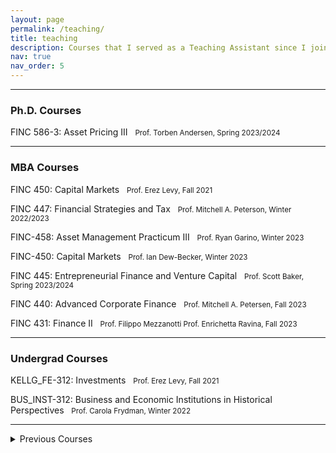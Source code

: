 ```yaml
---
layout: page
permalink: /teaching/
title: teaching
description: Courses that I served as a Teaching Assistant since I joined Kellogg:.
nav: true
nav_order: 5
---
```


---

<h3>Ph.D. Courses</h3>

<a href="https://www6.kellogg.northwestern.edu/CourseCatalog/coursecatalog/coursedetail?coursecatalogid=206653"><i class="fa-solid fa-link fa-xs"></i></a>
FINC 586-3: Asset Pricing III &nbsp;
<small>
Prof. Torben Andersen, Spring 2023/2024
</small>

---

<h3>MBA Courses</h3>

<a href="https://www6.kellogg.northwestern.edu/CourseCatalog/coursecatalog/coursedetail?coursecatalogid=204885"><i class="fa-solid fa-link fa-xs"></i></a>
FINC 450: Capital Markets &nbsp;
<small> Prof. Erez Levy, Fall 2021 </small>

<a href = "https://www6.kellogg.northwestern.edu/CourseCatalog/coursecatalog/coursedetail?coursecatalogid=204880"><i class="fa-solid fa-link fa-xs"></i></a>
FINC 447: Financial Strategies and Tax &nbsp;
<small> Prof. Mitchell A. Peterson, Winter 2022/2023 </small>

<a href = "https://www4.kellogg.northwestern.edu/CoursePlanning/CourseCatalog/CourseCatalogScreen?courseid=206757"><i class="fa-solid fa-link fa-xs"></i></a>
FINC-458: Asset Management Practicum III &nbsp;
<small> Prof. Ryan Garino, Winter 2023 </small>

<a href = "https://www6.kellogg.northwestern.edu/CourseCatalog/coursecatalog/coursedetail?coursecatalogid=204885"><i class="fa-solid fa-link fa-xs"></i></a>
FINC-450: Capital Markets &nbsp;
<small> Prof. Ian Dew-Becker, Winter 2023 </small>

<a href = "https://www6.kellogg.northwestern.edu/CourseCatalog/coursecatalog/coursedetail?coursecatalogid=495"><i class="fa-solid fa-link fa-xs"></i></a>
FINC 445: Entrepreneurial Finance and Venture Capital &nbsp;
<small> Prof. Scott Baker, Spring 2023/2024 </small>

<a href = "https://www6.kellogg.northwestern.edu/CourseCatalog/coursecatalog/coursedetail?coursecatalogid=204870"><i class="fa-solid fa-link fa-xs"></i></a>
FINC 440: Advanced Corporate Finance &nbsp;
<small> Prof. Mitchell A. Petersen, Fall 2023 </small>

<a href = "https://www6.kellogg.northwestern.edu/CourseCatalog/coursecatalog/coursedetail?coursecatalogid=204869"><i class="fa-solid fa-link fa-xs"></i></a>
FINC 431: Finance II &nbsp;
<small> Prof. Filippo Mezzanotti Prof. Enrichetta Ravina, Fall 2023 </small>

---

<h3>Undergrad Courses</h3>

<a href = "https://www.kellogg.northwestern.edu/certificate/academics/financial-economics-certificate/courses.aspx"><i class="fa-solid fa-link fa-xs"></i></a>
KELLG_FE-312: Investments &nbsp;
<small> Prof. Erez Levy, Fall 2021 </small>

<a href = "https://class-descriptions.northwestern.edu/4810/WCAS/BUS_INST/25643"><i class="fa-solid fa-link fa-xs"></i></a>
BUS_INST-312: Business and Economic Institutions in Historical Perspectives &nbsp;
<small> Prof. Carola Frydman, Winter 2022 </small>

---

<details>
  <summary>Previous Courses</summary>
  <br>
  <h5>São Paulo School of Economics</h5>
  <ul>
    <li>Financial Econometrics - 2018 - Prof. Pedro Valls</li>
    <li>Econometrics I - 2019 - Prof. Bruno Ferman</li>
    <li>Econometrics II - 2019 - Prof. Bruno Giovannetti</li>
    <li>Introduction to Data Science - 2019 - Prof. Marcelo Fernandes</li>
  </ul>
  <h5>IBMEC Belo Horizonte</h5>
  <ul>
    <li>Macroeconomics I - 2015 - Prof. Helio Berni</li>
    <li>Econometrics I - 2017 - Prof. Marcio Salvato</li>
  </ul>
</details>
